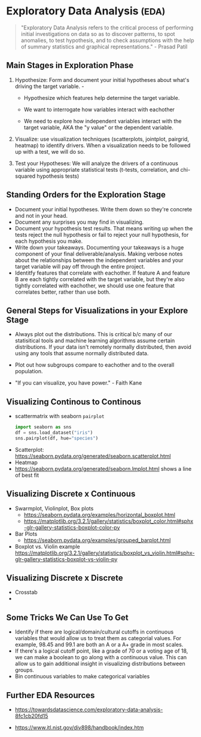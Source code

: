 # Exploratory Data Analysis <small>(EDA)</small>

> "Exploratory Data Analysis refers to the critical process of performing initial investigations on data so as to discover patterns, to spot anomalies, to test hypothesis, and to check assumptions with the help of summary statistics and graphical representations." - Prasad Patil

## Main Stages in Exploration Phase

1. Hypothesize: Form and document your initial hypotheses about what's driving the target variable. 	- 

   - Hypothesize which features help determine the target variable. 

   - We want to interrogate how variables interact with eachother
   - We need to explore how independent variables interact with the target variable, AKA the "y value" or the dependent variable.

2. Visualize: use visualization techniques (scatterplots, jointplot, pairgrid, heatmap) to identify drivers. When a visualization needs to be followed up with a test, we will do so. 

3. Test your Hypotheses: We will analyze the drivers of a continuous variable using appropriate statistical tests (t-tests, correlation, and chi-squared hypothesis tests)

## Standing Orders for the Exploration Stage
- Document your initial hypotheses. Write them down so they're concrete and not in your head.
- Document any surprises you may find in visualizing.
- Document your hypothesis test results. That means writing up when the tests reject the null hypothesis or fail to reject your null hypothesis, for each hypothesis you make.
- Write down your takeaways. Documenting your takeaways is a huge component of your final deliverable/analysis. Making verbose notes about the relationships between the independent variables and your target variable will pay off through the entire project.
- Identitfy features that correlate with eachother. If feature A and feature B are each tightly correlated with the target variable, but they're also tightly correlated with eachother, we should use one feature that correlates better, rather than use both. 


## General Steps for Visualizations in your Explore Stage
- Always plot out the distributions. This is critical b/c many of our statisitical tools and machine learning algorithms assume certain distributions. If your data isn't remotely normally distributed, then avoid using any tools that assume normally distributed data.	

- Plot out how subgroups compare to eachother and to the overall population.

- "If you can visualize, you have power." - Faith Kane



## Visualizing Continous to Continous
- scattermatrix with seaborn `pairplot`
    ```python
    import seaborn as sns
    df = sns.load_dataset("iris")
    sns.pairplot(df, hue="species")
    ```
- Scatterplot: <https://seaborn.pydata.org/generated/seaborn.scatterplot.html>
- Heatmap
- https://seaborn.pydata.org/generated/seaborn.lmplot.html shows a line of best fit

## Visualizing Discrete x Continuous
- Swarmplot, Violinplot, Box plots
    - https://seaborn.pydata.org/examples/horizontal_boxplot.html
    - https://matplotlib.org/3.2.1/gallery/statistics/boxplot_color.html#sphx-glr-gallery-statistics-boxplot-color-py
- Bar Plots
    - https://seaborn.pydata.org/examples/grouped_barplot.html
- Boxplot vs. Violin example https://matplotlib.org/3.2.1/gallery/statistics/boxplot_vs_violin.html#sphx-glr-gallery-statistics-boxplot-vs-violin-py

## Visualizing Discrete x Discrete
- Crosstab
- 


## Some Tricks We Can Use To Get 
- Identify if there are logical/domain/cultural cutoffs in continuous variables that would allow us to treat them as categorial values. For example, 98.45 and 99.1 are both an A or a A+ grade in most scales.
- If there's a logical cutoff point, like a grade of 70 or a voting age of 18, we can make a boolean to go along with a continuous value. This can allow us to gain additional insight in visualizing distributions between groups.
- Bin continuous variables to make categorical variables

## Further EDA Resources

- <https://towardsdatascience.com/exploratory-data-analysis-8fc1cb20fd15>

- <https://www.itl.nist.gov/div898/handbook/index.htm>
